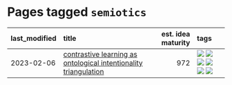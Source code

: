 # Pages tagged `semiotics`

|last_modified|title|est. idea maturity|tags
|:---|:---|---:|:---|
|2023-02-06|[contrastive learning as ontological intentionality triangulation](../contrastive_learning_as_ontological_intentionality_triangulation.md)|972|[![](https://img.shields.io/badge/tag-meta-a682e)](../tags/meta.md) [![](https://img.shields.io/badge/tag-philosophy-e168be)](../tags/philosophy.md) [![](https://img.shields.io/badge/tag-semiotics-759071)](../tags/semiotics.md) [![](https://img.shields.io/badge/tag-synesthesia-7a219d)](../tags/synesthesia.md) [![](https://img.shields.io/badge/tag-theory-a777bf)](../tags/theory.md) [![](https://img.shields.io/badge/tag-wip-496a1)](../tags/wip.md)|